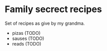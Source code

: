 # Family secrect recipes

Set of recipes as give by my grandma.

- pizas (TODO)
- sauses (TODO)
- reads (TODO)
